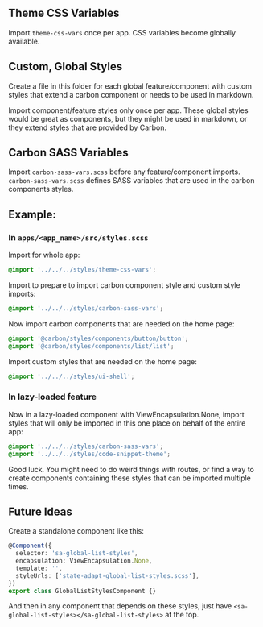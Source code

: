 ## Theme CSS Variables

Import `theme-css-vars` once per app. CSS variables become globally available.

## Custom, Global Styles

Create a file in this folder for each global feature/component with custom styles that extend a carbon component or needs to be used in markdown.

Import component/feature styles only once per app. These global styles would be great as components, but they might be used in markdown, or they extend styles that are provided by Carbon.

## Carbon SASS Variables

Import `carbon-sass-vars.scss` before any feature/component imports. `carbon-sass-vars.scss` defines SASS variables that are used in the carbon components styles.

## Example:

### In `apps/<app_name>/src/styles.scss`

Import for whole app:

```scss
@import '../../../styles/theme-css-vars';
```

Import to prepare to import carbon component style and custom style imports:

```scss
@import '../../../styles/carbon-sass-vars';
```

Now import carbon components that are needed on the home page:

```scss
@import '@carbon/styles/components/button/button';
@import '@carbon/styles/components/list/list';
```

Import custom styles that are needed on the home page:

```scss
@import '../../../styles/ui-shell';
```

### In lazy-loaded feature

Now in a lazy-loaded component with ViewEncapsulation.None, import styles that will only be imported in this one place on behalf of the entire app:

```scss
@import '../../../styles/carbon-sass-vars';
@import '../../../styles/code-snippet-theme';
```

Good luck. You might need to do weird things with routes, or find a way to create components containing these styles that can be imported multiple times.

## Future Ideas

Create a standalone component like this:

```typescript
@Component({
  selector: 'sa-global-list-styles',
  encapsulation: ViewEncapsulation.None,
  template: '',
  styleUrls: ['state-adapt-global-list-styles.scss'],
})
export class GlobalListStylesComponent {}
```

And then in any component that depends on these styles, just have `<sa-global-list-styles></sa-global-list-styles>` at the top.
